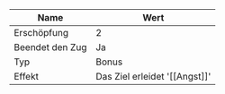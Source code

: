 
| Name            | Wert                          |
| --------------- | ----------------------------- |
| Erschöpfung     | 2                             |
| Beendet den Zug | Ja                            |
| Typ             | Bonus                         |
| Effekt          | Das Ziel erleidet '[[Angst]]' |
